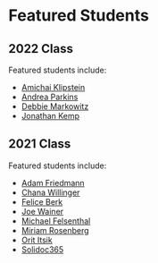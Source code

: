 # Featured Students

## 2022 Class

Featured students include:

* [Amichai Klipstein](2022/Amichai-Klipstein/)
* [Andrea Parkins](2022/Andrea-Parkins/)
* [Debbie Markowitz](2022/Debbie-Markowitz)
* [Jonathan Kemp](2022/Jonathan-Kemp/)


## 2021 Class

Featured students include:

* [Adam Friedmann](2021/adam-friedman/)
* [Chana Willinger](2021/chana-willinger/)
* [Felice Berk](2021/felice-berk/)
* [Joe Wainer](2021/joe-wainer/)
* [Michael Felsenthal](2021/michael-felsenthal/)
* [Miriam Rosenberg](2021/miriam-rosenberg/)
* [Orit Itsik](2021/orit-itsik/)
* [Solidoc365](2021/solidoc)
